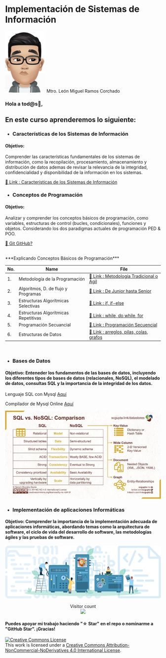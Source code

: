 # Implementación de Sistemas de Información 
<img src="./Images/leon.jpg" width="130" height="200" />  Mtro. León Miguel Ramos Corchado

### Hola a tod@s👋,

## En este curso aprenderemos lo siguiente:
* ### Características de los Sistemas de Información
#### Objetivo: 
Comprender las características fundamentales de los sistemas de información, como la recopilación, procesamiento, almacenamiento y distribución de datos ademas de revisar la relevancia de la integridad, confidencialidad y disponibilidad de la información en los sistemas.

[🔗 Link : Características de los Sistemas de Información](https://github.com/LeonRamos5366/SmartTeach/blob/main/Caracteristicas_Sistemas/Caracteristicas.md)

* ### Conceptos de Programación
#### Objetivo: 
Analizar y comprender los conceptos básicos de programación, como variables, estructuras de control (bucles, condicionales), funciones y objetos. Considerando los dos paradigmas actuales de programación PED & POO.

[🔗 Git GitHub?](https://github.com/Hispano/Guia-sobre-Git-Github-y-Metodologia-de-Desarrollo-de-Software-usando-Git-y-Github)

<br>
***Explicando Conceptos Básicos de Programación***

| No. | Name | File |
|------|------|------|
|1.|Metodología de la Programación|[🔗 Link : Metodología Tradicional o Ágil](https://github.com/LeonRamos5366/SmartTeach/blob/main/Programaci%C3%B3n/Tradicional_vs_%C3%A1gil.pdf)|
|2.|Algoritmos, D. de flujo y Programas|[🔗 Link : De Junior hasta Senior](https://github.com/LeonRamos5366/SmartTeach/blob/main/Programaci%C3%B3n/Programaci%C3%B3n.md)|
|3.|Estructuras Algorítmicas Selectivas|[🔗 Link : if, if-else](https://github.com/JorgeDeLosSantos/apuntes-python/blob/master/Estructuras%20de%20control.ipynb)|
|4.|Estructuras Algorítmicas Repetitivas|[🔗 Link : while, do while, for](https://github.com/JorgeDeLosSantos/apuntes-python/blob/master/Funciones.ipynb)|
|5.|Programación Secuancial|[🔗 Link : Programación Secuencial]([https://github.com/LeonRamos5366/SmartTeach/blob/main/Programaci%C3%B3n/Tradicional_vs_%C3%A1gil.pdf](https://github.com/LeonRamos5366/SmartTeach/blob/main/Programaci%C3%B3nSecuencial.md))|
|6.|Estructuras de Datos|[🔗 Link : arreglos, pilas, colas, grafos](https://github.com/Mgobeaalcoba/data_structs_python/blob/main/README.md)|
<br>

* ### Bases de Datos
#### Objetivo: Enteneder los fundamentos de las bases de datos, incluyendo los diferentes tipos de bases de datos (relacionales, NoSQL), el modelado de datos, consultas SQL y la importancia de la integridad de los datos.

Lenguaje SQL con Mysql [Aquí](https://github.com/jvadillo/guia-rapida-mysql/blob/master/README.md)

Compilador de Mysql Online [Aquí](https://paiza.io/en/projects/new?language=mysql)

![](./Images/sqlandno.jpeg)

* ### Implementación de aplicaciones Informáticas
#### Objetivo: Comprender la importancia de la implementación adecuada de aplicaciones informáticas, abordando temas como la arquitectura de software, el ciclo de vida del desarrollo de software, las metodologías ágiles y las pruebas de software.



![](./Images/Sistemas.jpg)

<p align="center"> 
  Visitor count<br>
  <img src="https://profile-counter.glitch.me/Arduino_Projects/count.svg" />
</p>

#### Puedes apoyar mi trabajo haciendo "☆ Star" en el repo o nominarme a "GitHub Star". ¡Gracias!



<a rel="license" href="http://creativecommons.org/licenses/by-nc-nd/4.0/"><img alt="Creative Commons License" style="border-width:0" src="https://i.creativecommons.org/l/by-nc-nd/4.0/88x31.png" /></a><br />This work is licensed under a <a rel="license" href="http://creativecommons.org/licenses/by-nc-nd/4.0/">Creative Commons Attribution-NonCommercial-NoDerivatives 4.0 International License</a>.
